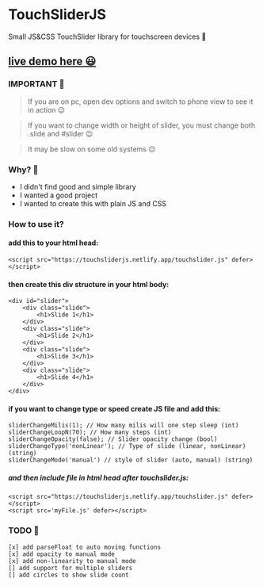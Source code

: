 # TouchSliderJS
Small JS&CSS TouchSlider library for touchscreen devices 📱  

## [live demo here 😃](https://touchsliderjs.netlify.app/) 
### IMPORTANT 🧐
> If you are on pc, open dev options and switch to phone view to see it in action 😉

> If you want to change width or height of slider, you must change both .slide and #slider 😉

> It may be slow on some old systems 😔

### Why? 🤔
- I didn't find good and simple library
- I wanted a good project
- I wanted to create this with plain JS and CSS

### How to use it?
#### add this to your html head:

    <script src="https://touchsliderjs.netlify.app/touchslider.js" defer></script>


#### then create this div structure in your html body:
    <div id="slider">
        <div class="slide">
            <h1>Slide 1</h1>
        </div>
        <div class="slide">
            <h1>Slide 2</h1>
        </div>
        <div class="slide">
            <h1>Slide 3</h1>
        </div>
        <div class="slide">
            <h1>Slide 4</h1>
        </div>
    </div>

#### if you want to change type or speed create JS file and add this:
    sliderChangeMilis(1); // How many milis will one step sleep (int)
    sliderChangeLoopN(70); // How many steps (int)
    sliderChangeOpacity(false); // Slider opacity change (bool)
    sliderChangeType('nonLinear'); // Type of slide (linear, nonLinear) (string)
    sliderChangeMode('manual') // style of slider (auto, manual) (string)

##### and then include file in html head after touchslider.js:
    <script src="https://touchsliderjs.netlify.app/touchslider.js" defer></script>
    <script src='myFile.js' defer></script>

### TODO  🫡
    [x] add parseFloat to auto moving functions
    [x] add opacity to manual mode
    [x] add non-linearity to manual mode
    [] add support for multiple sliders
    [] add circles to show slide count
